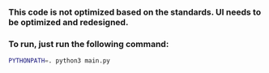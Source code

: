 ### This code is not optimized based on the standards. UI needs to be optimized and redesigned.
### To run, just run the following command:

```bash
PYTHONPATH=. python3 main.py
```